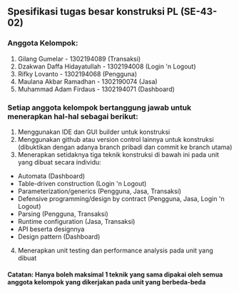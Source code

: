 ## Spesifikasi tugas besar konstruksi PL (SE-43-02)

### Anggota Kelompok:
1. Gilang Gumelar - 1302194089 (Transaksi)
2. Dzakwan Daffa Hidayatullah - 1302194008 (Login 'n Logout)
3. Rifky Lovanto - 1302194068 (Pengguna)
4. Maulana Akbar Ramadhan - 1302190074 (Jasa)
5. Muhammad Adam Firdaus - 1302194071 (Dashboard)

### Setiap anggota kelompok bertanggung jawab untuk menerapkan hal-hal sebagai berikut:
1. Menggunakan IDE dan GUI builder untuk konstruksi
2. Menggunakan github atau version control lainnya untuk konstruksi (dibuktikan dengan adanya branch pribadi dan commit ke branch utama)
3. Menerapkan setidaknya tiga teknik konstruksi di bawah ini pada unit yang dibuat secara individu:
-	Automata (Dashboard)
-	Table-driven construction (Login 'n Logout)
-	Parameterization/generics (Pengguna, Jasa, Transaksi)
-	Defensive programming/design by contract (Pengguna, Jasa, Login 'n Logout)
-	Parsing (Pengguna, Transaksi)
-	Runtime configuration (Jasa, Transaksi)
-	API beserta designnya
-	Design pattern (Dashboard)
4. Menerapkan unit testing dan performance analysis pada unit yang dibuat
#### Catatan: Hanya boleh maksimal 1 teknik yang sama dipakai oleh semua anggota kelompok yang dikerjakan pada unit yang berbeda-beda
